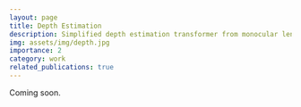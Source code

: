 ```yaml
---
layout: page
title: Depth Estimation
description: Simplified depth estimation transformer from monocular lens
img: assets/img/depth.jpg
importance: 2
category: work
related_publications: true
---
```


Coming soon.